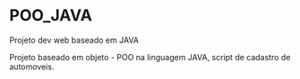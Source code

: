 # POO_JAVA
Projeto dev web baseado em JAVA


Projeto baseado em objeto - POO na linguagem JAVA, script de cadastro de automoveis.

